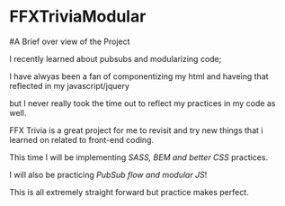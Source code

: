 # FFXTriviaModular
#A Brief over view of the Project

I recently learned about pubsubs and modularizing code;

I have alwyas been a fan of componentizing my html and haveing that reflected in my javascript/jquery

but I never really took the time out to reflect my practices in my code as well.

FFX Trivia is a great project for me to revisit and try new things that i learned on related to front-end coding.

This time I will be implementing *SASS, BEM and better CSS* practices.

I will also be practicing *PubSub flow and modular JS*!

This is all extremely straight forward but practice makes perfect. 